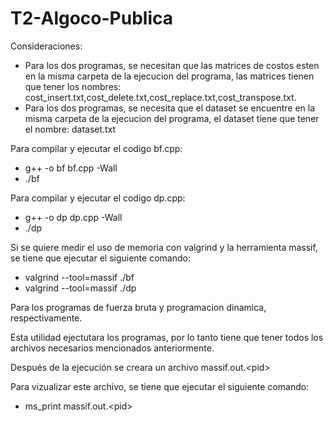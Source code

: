 # T2-Algoco-Publica

Consideraciones:
-  Para los dos programas, se necesitan que las matrices de costos esten en la misma carpeta de la ejecucion del programa,
las matrices tienen que tener los nombres: cost_insert.txt,cost_delete.txt,cost_replace.txt,cost_transpose.txt.
-  Para los dos programas, se necesita que el dataset se encuentre en la misma carpeta de la ejecucion del programa,
el dataset tiene que tener el nombre: dataset.txt

Para compilar y ejecutar el codigo bf.cpp:

- g++ -o bf bf.cpp -Wall
- ./bf

Para compilar y ejecutar el codigo dp.cpp:

- g++ -o dp dp.cpp -Wall
- ./dp

Si se quiere medir el uso de memoria con valgrind y la herramienta massif, se tiene que ejecutar el siguiente comando:

- valgrind --tool=massif ./bf
- valgrind --tool=massif ./dp

Para los programas de fuerza bruta y programacion dinamica, respectivamente.

Esta utilidad ejectutara los programas, por lo tanto tiene que tener todos los archivos necesarios mencionados anteriormente.

Después de la ejecución se creara un archivo massif.out.\<pid>

Para vizualizar este archivo, se tiene que ejecutar el siguiente comando:
-  ms_print massif.out.\<pid>
